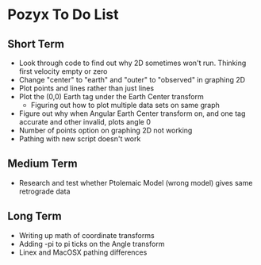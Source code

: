 # Pozyx To Do List

## Short Term
- Look through code to find out why 2D sometimes won't run. Thinking first velocity empty or zero
- Change "center" to "earth" and "outer" to "observed" in graphing 2D
- Plot points and lines rather than just lines
- Plot the (0,0) Earth tag under the Earth Center transform
  - Figuring out how to plot multiple data sets on same graph
- Figure out why when Angular Earth Center transform on, and one tag accurate and other invalid, plots angle 0
- Number of points option on graphing 2D not working
- Pathing with new script doesn't work

## Medium Term
- Research and test whether Ptolemaic Model (wrong model) gives same retrograde data

## Long Term
- Writing up math of coordinate transforms
- Adding -pi to pi ticks on the Angle transform
- Linex and MacOSX pathing differences
